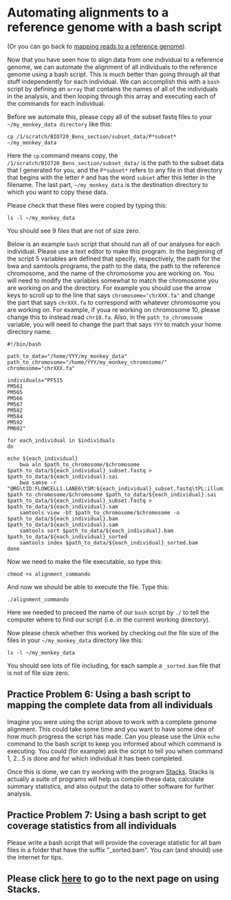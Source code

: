 # Automating alignments to a reference genome with a bash script

(Or you can go back to [mapping reads to a reference genome](https://github.com/evansbenj/BIO720/blob/master/2_Lecture_2_reference_genomes_and_read_mapping.md)).

Now that you have seen how to align data from one individual to a reference genome, we can automate the alignment of all individuals to the reference genome using a bash script. This is much better than going through all that stuff independently for each individual. We can accomplish this with a `bash` script by defining an `array` that contains the names of all of the individuals in the analysis, and then looping through this array and executing each of the commands for each individual.

Before we automate this, please copy all of the subset fastq files to your `~/my_monkey_data directory` like this:

`cp /1/scratch/BIO720_Bens_section/subset_data/P*subset* ~/my_monkey_data`

Here the `cp` command means copy, the `/1/scratch/BIO720_Bens_section/subset_data/` is the path to the subset data that I generated for you, and the `P*subset*` refers to any file in that directory that begins with the letter `P` and has the word `subset` after this letter in the filename. The last part, `~/my_monkey_data` is the destination directory to which you want to copy these data.

Please check that these files were copied by typing this:

`ls -l ~/my_monkey_data`

You should see 9 files that are not of size zero.

Below is an example `bash` script that should run all of our analyses for each individual.  Please use a text editor to make this program.  In the beginning of the script 5 variables are defined that specify, respectively, the path for the bwa and samtools programs, the path to the data, the path to the reference chromosome, and the name of the chromosome you are working on. You will need to modify the variables somewhat to match the chromosome you are working on and the directory. For example you should use the arrow keys to scroll up to the line that says `chromosome="chrXXX.fa"` and change the part that says `chrXXX.fa` to correspond with whatever chromosome you are working on.  For example, if youa re working on chromosome 10, please change this to instead read `chr10.fa`. Also, in the `path_to_chromosome` variable, you will need to change the part that says `YYY` to match your home directory name.



```
#!/bin/bash                                                                                                                  

path_to_data="/home/YYY/my_monkey_data"
path_to_chromosome="/home/YYY/my_monkey_chromosome/"
chromosome="chrXXX.fa"

individuals="PF515
PM561
PM565
PM566
PM567
PM582
PM584
PM592
PM602"

for each_individual in $individuals
do

echo ${each_individual}
    bwa aln $path_to_chromosome/$chromosome $path_to_data/${each_individual}_subset.fastq > $path_to_data/${each_individual}.sai
    bwa samse -r "@RG\tID:FLOWCELL1.LANE6\tSM:${each_individual}_subset.fastq\tPL:illumina" $path_to_chromosome/$chromosome $path_to_data/${each_individual}.sai $path_to_data/${each_individual}_subset.fastq > $path_to_data/${each_individual}.sam
    samtools view -bt $path_to_chromosome/$chromosome -o $path_to_data/${each_individual}.bam $path_to_data/${each_individual}.sam
    samtools sort $path_to_data/${each_individual}.bam $path_to_data/${each_individual}_sorted
    samtools index $path_to_data/${each_individual}_sorted.bam
done

```



Now we need to make the file executable, so type this:

`chmod +x alignment_commando`

And now we should be able to execute the file.  Type this:

`./alignment_commando`

Here we needed to preceed the name of our `bash` script by `./` to tell the computer where to find our script (i.e. in the current working directory).

Now please check whether this worked by checking out the file size of the files in your `~/my_monkey_data` directory like this:

`ls -l ~/my_monkey_data`

You should see lots of file including, for each sample a `_sorted.bam` file that is not of file size zero.

##  Practice Problem 6: Using a bash script to mapping the complete data from all individuals

Imagine you were using the script above to work with a complete genome alignment.  This could take some time and you want to have some idea of how much progress the script has made.  Can you please use the Unix `echo` command to the bash script to keep you informed about which command is executing.  You could (for example) ask the script to tell you when command 1, 2...5 is done and for which individual it has been completed.

Once this is done, we can try working with the program [Stacks](http://creskolab.uoregon.edu/stacks/manual/).  Stacks is actually a suite of programs will help us compile these data, calculate summary statistics, and also output the data to other software for further analysis.  

## Practice Problem 7: Using a bash script to get coverage statistics from all individuals

Please write a bash script that will provide the coverage statistic for all bam files in a folder that have the suffix "_sorted.bam".  You can (and should) use the internet for tips.

## Please click [here](https://github.com/evansbenj/Reduced-Representation-Workshop/blob/master/6_Using_Stacks_with_a_reference_genome.md) to go to the next page on using Stacks.
